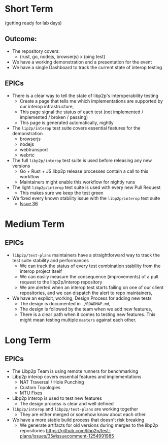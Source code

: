# Short Term
(getting ready for lab days)

## Outcome:

- The repository covers:
    - (rust, go, nodejs, browserjs) x (ping test)
- We have a working demonstration and a presentation for the event
- We have a single Dashboard to track the current state of interop testing


## EPICs

- There is a clear way to tell the state of libp2p's interoperability testing
    - Create a page that tells me which implementations are supported by our interop infrastructure,
    - This page signal the status of each test  (not implemented / implemented / broken / passing)
    - This page is generated automatically, nightly
- The `lip2p/interop` test suite covers essential features for the demonstration
    - browserjs
    - nodejs
    - webtransport
    - webrtc
- The full `libp2p/interop` test suite is used before releasing any new versions
    - Go + Rust + JS libp2p release processes contain a call to this workflow
    - Maintainers might enable this workflow for nightly runs
- The light `libp2p/interop` test suite is used with every new Pull Request
    - This makes sure we keep the test green 
- We fixed every known stability issue with the `libp2p/interop` test suite
    - [Issue 36](https://github.com/libp2p/test-plans/issues/36)


# Medium Term

## EPICs

- `libp2p/test-plans` maintainers have a straightforward way to track the test suite stability and performances
    - We can track the status of every test combination stability from the interop project itself
    - We can easily measure the consequence (improvements) of a pull request to the libp2p/interop repository
    - We are alerted when an interop test starts failing on one of our client repositories, and we can dispatch the alert to repo maintainers,
- We have an explicit, working, Design Process for adding new tests
    - The design is documented in `./ROADMAP.md`,
    - The design is followed by the team when we add new features,
    - There is a clear path when it comes to testing new features. This might mean testing multiple `masters` against each other.

# Long Term

## EPICs

- The Libp2p Team is using remote runners for benchmarking
- Libp2p interop covers essential features and implementations
    - NAT Traversal / Hole Punching
    - Custom Topologies
    - MTU Fixes
- Libp2p interop is used to test new features
    - The design process is clear and well defined
- `libp2p/interop` and `libp2p/test-plans` are working together
    - They are either merged or somehow know about each other.
- We have a more stable build process that doesn't risk breaking
    - We generate artifacts for old versions during merges to the libp2p repositories https://github.com/libp2p/test-plans/issues/35#issuecomment-1254991985